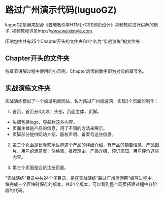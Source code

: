 路过广州演示代码(luguoGZ)
==========

luguoGZ是用来配合《魏曦教你学HTML+CSS网页设计》视频教程进行讲解的例子, 视频教程详见http://www.weixistyle.com.

压缩包中共有25个Chapter开头的文件夹和1个名为“实战演练”的文件夹：

Chapter开头的文件夹
------

各章节讲解过程中使用的小示例，Chapter后面的数字即为对应的章节名。

实战演练文件夹
------

实战演练模拟了一个旅游电商网站，名为路过广州旅游网，实现3个页面的制作：

1.  首页，首页分3大块：头部，页面主体，页脚。
 +   头部包括logo，导航栏这些内容。
 +   页面主体是产品的信息，用了不同的方法来展示。
 +   页脚部分提供网站介绍、版权声明、备案号这些信息。
2.  第二个页面是长隆欢乐世界这个产品的详细介绍，有产品的摘要信息、产品图片、用户的满意度，价格表、推荐理由，产品介绍、预订须知、用户评价这些内容。

3.  第三个页面是会员注册页面。

“实战演练”目录中共24个子目录，是在实战演练“路过广州旅游网”编写过程中，每完成一个区块时保存的版本，共24个版本，可以看到整个网页搭建过程中各阶段的代码。
